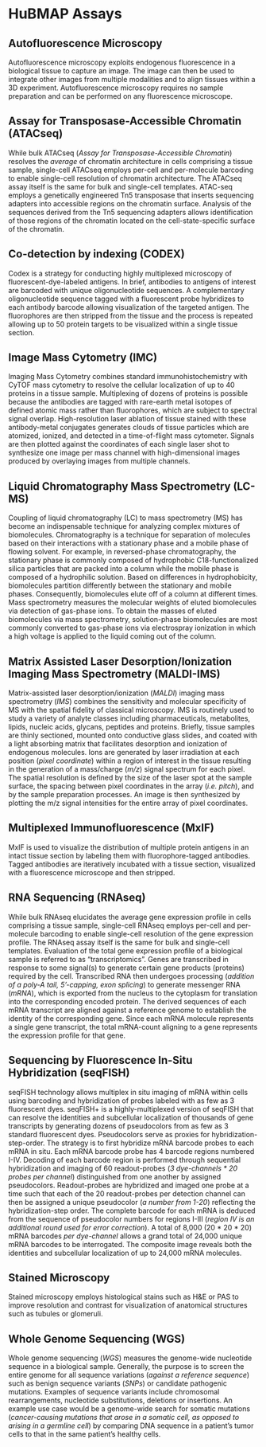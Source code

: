 # HuBMAP Assays

## Autofluorescence Microscopy

Autofluorescence microscopy exploits endogenous fluorescence in a biological tissue to capture an image. The image can then be used to integrate other images from multiple modalities and to align tissues within a 3D experiment. Autofluorescence microscopy requires no sample preparation and can be performed on any fluorescence microscope. 


## Assay for Transposase-Accessible Chromatin (ATACseq)    

While bulk ATACseq (_Assay for Transposase-Accessible Chromatin_) resolves the _average_ of chromatin architecture in cells comprising a tissue sample, single-cell ATACseq employs per-cell and per-molecule barcoding to enable single-cell resolution of chromatin architecture. The ATACseq assay itself is the same for bulk and single-cell templates. ATAC-seq employs a genetically engineered Tn5 transposase that inserts sequencing adapters into accessible regions on the chromatin surface. Analysis of the sequences derived from the Tn5 sequencing adapters allows identification of those regions of the chromatin located on the cell-state-specific surface of the chromatin.


## Co-detection by indexing (CODEX)

Codex is a strategy for conducting highly multiplexed microscopy of fluorescent-dye-labeled antigens. In brief, antibodies to antigens of interest are barcoded with unique oligonucleotide sequences. A complementary oligonucleotide sequence tagged with a fluorescent probe hybridizes to each antibody barcode allowing visualization of the targeted antigen. The fluorophores are then stripped from the tissue and the process is repeated allowing up to 50 protein targets to be visualized within a single tissue section. 


<a name="IMC"></a>

## Image Mass Cytometry (IMC)

Imaging Mass Cytometry combines standard immunohistochemistry with CyTOF mass cytometry to resolve the cellular localization of up to 40 proteins in a tissue sample.  Multiplexing of dozens of proteins is possible because the antibodies are tagged with rare-earth metal isotopes of defined atomic mass rather than fluorophores, which are subject to spectral signal overlap. High-resolution laser ablation of tissue stained with these antibody-metal conjugates generates clouds of tissue particles which are atomized, ionized, and detected in a time-of-flight mass cytometer. Signals are then plotted against the coordinates of each single laser shot to synthesize one image per mass channel with high-dimensional images produced by overlaying images from multiple channels.


## Liquid Chromatography Mass Spectrometry (LC-MS)

Coupling of liquid chromatography (LC) to mass spectrometry (MS) has become an indispensable technique for analyzing complex mixtures of biomolecules. Chromatography is a technique for separation of molecules based on their interactions with a stationary phase and a mobile phase of flowing solvent. For example, in reversed-phase chromatography, the stationary phase is commonly composed of hydrophobic C18-functionalized silica particles that are packed into a column while the mobile phase is composed of a hydrophilic solution. Based on differences in hydrophobicity, biomolecules partition differently between the stationary and mobile phases. Consequently, biomolecules elute off of a column at different times. Mass spectrometry measures the molecular weights of eluted biomolecules via detection of gas-phase ions. To obtain the masses of eluted biomolecules via mass spectrometry, solution-phase biomolecules are most commonly converted to gas-phase ions via electrospray ionization in which a high voltage is applied to the liquid coming out of the column.


## Matrix Assisted Laser Desorption/Ionization Imaging Mass Spectrometry (MALDI-IMS)    

Matrix-assisted laser desorption/ionization (_MALDI_) imaging mass spectrometry (_IMS_) combines the sensitivity and molecular specificity of MS with the spatial fidelity of classical microscopy. IMS is routinely used to study a variety of analyte classes including pharmaceuticals, metabolites, lipids, nucleic acids, glycans, peptides and proteins. Briefly, tissue samples are thinly sectioned, mounted onto conductive glass slides, and coated with a light absorbing matrix that facilitates desorption and ionization of endogenous molecules. Ions are generated by laser irradiation at each position (_pixel coordinate_) within a region of interest in the tissue resulting in the generation of a mass/charge (_m/z_) signal spectrum for each pixel.  The spatial resolution is defined by the size of the laser spot at the sample surface, the spacing between pixel coordinates in the array (_i.e. pitch_), and by the sample preparation processes. An image is then synthesized by plotting the m/z signal intensities for the entire array of pixel coordinates.


## Multiplexed Immunofluorescence (MxIF)    

MxIF is used to visualize the distribution of multiple protein antigens in an intact tissue section by labeling them with fluorophore-tagged antibodies. Tagged antibodies are iteratively incubated with a tissue section, visualized with a fluorescence microscope and then stripped.


## RNA Sequencing (RNAseq)    

While bulk RNAseq elucidates the average gene expression profile in cells comprising a tissue sample, single-cell RNAseq employs per-cell and per-molecule barcoding to enable single-cell resolution of the gene expression profile. The RNAseq assay itself is the same for bulk and single-cell templates. Evaluation of the total gene expression profile of a biological sample is referred to as “transcriptomics”. Genes are transcribed in response to some signal(s) to generate certain gene products (proteins) required by the cell. Transcribed RNA then undergoes processing (_addition of a poly-A tail, 5’-capping, exon splicing_) to generate messenger RNA (_mRNA_), which is exported from the nucleus to the cytoplasm for translation into the corresponding encoded protein. The derived sequences of each mRNA transcript are aligned against a reference genome to establish the identity of the corresponding gene. Since each mRNA molecule represents a single gene transcript, the total mRNA-count aligning to a gene represents the expression profile for that gene.


## Sequencing by Fluorescence In-Situ Hybridization (seqFISH)    

seqFISH technology allows multiplex in situ imaging of mRNA within cells using barcoding and hybridization of probes labeled with as few as 3 fluorescent dyes. seqFISH+ is a highly-multiplexed version of seqFISH that can resolve the identities and subcellular localization of thousands of gene transcripts by generating dozens of pseudocolors from as few as 3 standard fluorescent dyes. Pseudocolors serve as proxies for hybridization-step-order. The strategy is to first hybridize mRNA barcode probes to each mRNA in situ. Each mRNA barcode probe has 4 barcode regions numbered I-IV. Decoding of each barcode region is performed through sequential hybridization and imaging of 60 readout-probes (_3 dye-channels * 20 probes per channel_) distinguished from one another by assigned pseudocolors. Readout-probes are hybridized and imaged one probe at a time such that each of the 20 readout-probes per detection channel can then be assigned a unique pseudocolor (_a number from 1-20_) reflecting the hybridization-step order.  The complete barcode for each mRNA is deduced from the sequence of pseudocolor numbers for regions I-III (_region IV is an additional round used for error correction_). A total of 8,000 (20 * 20 * 20) mRNA barcodes _per dye-channel_ allows a grand total of 24,000 unique mRNA barcodes to be interrogated. The composite image reveals both the identities and subcellular localization of up to 24,000 mRNA molecules.


## Stained Microscopy    

Stained microscopy employs histological stains such as H&E or PAS to improve resolution and contrast for visualization of anatomical structures such as tubules or glomeruli. 


## Whole Genome Sequencing (WGS)    
Whole genome sequencing (_WGS_) measures the genome-wide nucleotide sequence in a biological sample. Generally, the purpose is to screen the entire genome for all sequence variations (_against a reference sequence_) such as benign sequence variants (_SNPs_) or candidate pathogenic mutations. Examples of sequence variants include chromosomal rearrangements, nucleotide substitutions, deletions or insertions. An example use case would be a genome-wide search for somatic mutations (_cancer-causing mutations that arose in a somatic cell, as opposed to arising in a germline cell_) by comparing DNA sequence in a patient’s tumor cells to that in the same patient’s healthy cells.


